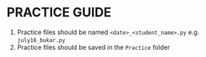 # PRACTICE GUIDE

1. Practice files should be named `<date>_<student_name>.py` e.g. `july18_bukar.py`
2. Practice files should be saved in the `Practice` folder